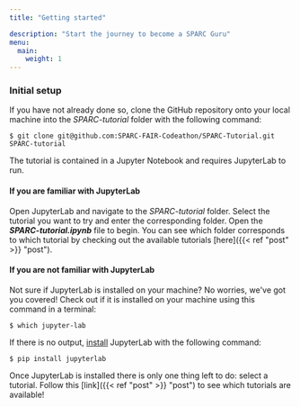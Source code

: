 ```yaml
---
title: "Getting started"

description: "Start the journey to become a SPARC Guru" 
menu:
  main:
    weight: 1
---
```

### **Initial setup**
If you have not already done so, clone the GitHub repository onto your local machine into the _SPARC-tutorial_ folder with the following command:

    $ git clone git@github.com:SPARC-FAIR-Codeathon/SPARC-Tutorial.git SPARC-tutorial

The tutorial is contained in a Jupyter Notebook and requires JupyterLab to run. 

#### **If you are familiar with JupyterLab**
Open JupyterLab and navigate to the _SPARC-tutorial_ folder. Select the tutorial you want to try and enter the corresponding folder. Open the ***SPARC-tutorial.ipynb*** file to begin. You can see which folder corresponds to which tutorial by checking out the available tutorials [here]({{< ref "post" >}} "post").

#### **If you are not familiar with JupyterLab**
Not sure if JupyterLab is installed on your machine? No worries, we've got you covered! Check out if it is installed on your machine using this command in a terminal:

    $ which jupyter-lab
    
If there is no output, [install](https://jupyter.org/install) JupyterLab with the following command:
    
    $ pip install jupyterlab
 

Once JupyterLab is installed there is only one thing left to do: select a tutorial. Follow this [link]({{< ref "post" >}} "post") to see which tutorials are available!

